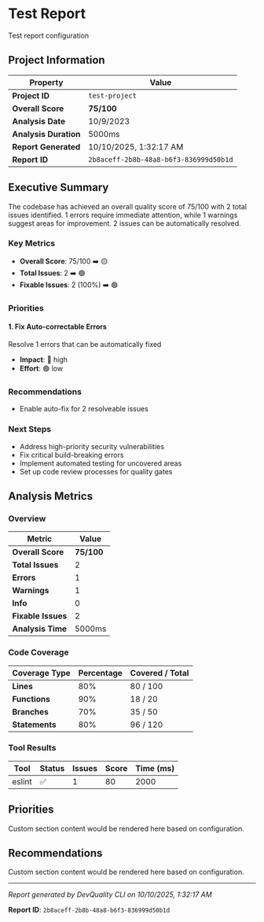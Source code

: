 # Test Report

Test report configuration

## Project Information

| Property | Value |
|----------|-------|
| **Project ID** | `test-project` |
| **Overall Score** | **75/100** |
| **Analysis Date** | 10/9/2023 |
| **Analysis Duration** | 5000ms |
| **Report Generated** | 10/10/2025, 1:32:17 AM |
| **Report ID** | `2b8aceff-2b8b-48a8-b6f3-836999d50b1d` |

## Executive Summary

The codebase has achieved an overall quality score of 75/100 with 2 total issues identified. 1 errors require immediate attention, while 1 warnings suggest areas for improvement. 2 issues can be automatically resolved.

### Key Metrics

- **Overall Score**: 75/100 ➡️ 🟡
- **Total Issues**: 2 ➡️ 🟢
- **Fixable Issues**: 2 (100%) ➡️ 🟢

### Priorities

#### 1. Fix Auto\-correctable Errors

Resolve 1 errors that can be automatically fixed

- **Impact**: 🔴 high
- **Effort**: 🟢 low

### Recommendations

- Enable auto\-fix for 2 resolveable issues

### Next Steps

- Address high\-priority security vulnerabilities
- Fix critical build\-breaking errors
- Implement automated testing for uncovered areas
- Set up code review processes for quality gates

## Analysis Metrics

### Overview

| Metric | Value |
|--------|-------|
| **Overall Score** | **75/100** |
| **Total Issues** | 2 |
| **Errors** | 1 |
| **Warnings** | 1 |
| **Info** | 0 |
| **Fixable Issues** | 2 |
| **Analysis Time** | 5000ms |

### Code Coverage

| Coverage Type | Percentage | Covered / Total |
|---------------|------------|-----------------|
| **Lines** | 80% | 80 / 100 |
| **Functions** | 90% | 18 / 20 |
| **Branches** | 70% | 35 / 50 |
| **Statements** | 80% | 96 / 120 |

### Tool Results

| Tool | Status | Issues | Score | Time (ms) |
|------|--------|--------|-------|-----------|
| eslint | ✅ | 1 | 80 | 2000 |

## Priorities

Custom section content would be rendered here based on configuration.

## Recommendations

Custom section content would be rendered here based on configuration.

---

*Report generated by DevQuality CLI on 10/10/2025, 1:32:17 AM*

**Report ID**: `2b8aceff-2b8b-48a8-b6f3-836999d50b1d`
